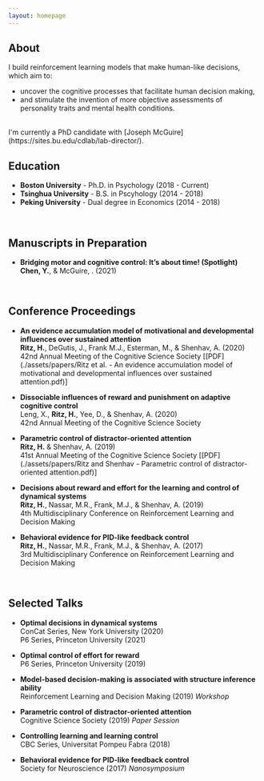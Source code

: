 ```yaml
---
layout: homepage
---
```


## About
I build reinforcement learning models that make human-like decisions, which aim to:
- uncover the cognitive processes that facilitate human decision making,
- and stimulate the invention of more objective assessments of personality traits and mental health conditions. 
<br>
I'm currently a PhD candidate with [Joseph McGuire](https://sites.bu.edu/cdlab/lab-director/).
<br>



## Education
- **Boston University** - Ph.D. in Psychology (2018 - Current)
- **Tsinghua University** - B.S. in Pscyhology  (2014 - 2018)
- **Peking University** - Dual degree in Economics (2014 - 2018)
<br>


## Manuscripts in Preparation

- **Bridging motor and cognitive control: It’s about time! (Spotlight)**
  <br>
  **Chen, Y.**, & McGuire, . (2021)
  <br> 
<br>


## Conference Proceedings 

- **An evidence accumulation model of motivational and developmental influences over sustained attention**
  <br>
  **Ritz, H.**, DeGutis, J., Frank M.J., Esterman, M., & Shenhav, A. (2020)
  <br>
  42nd Annual Meeting of the Cognitive Science Society [[PDF](./assets/papers/Ritz et al. - An evidence accumulation model of motivational and developmental influences over sustained attention.pdf)]

- **Dissociable influences of reward and punishment on adaptive cognitive control**
  <br>
  Leng, X., **Ritz, H.**, Yee, D., & Shenhav, A. (2020)
  <br>
  42nd Annual Meeting of the Cognitive Science Society

- **Parametric control of distractor-oriented attention**
  <br>
  **Ritz, H.** & Shenhav, A. (2019)
  <br>
  41st Annual Meeting of the Cognitive Science Society [[PDF](./assets/papers/Ritz and Shenhav - Parametric control of distractor-oriented attention.pdf)]
  
- **Decisions about reward and effort for the learning and control of dynamical systems**
  <br>
  **Ritz, H.**, Nassar, M.R., Frank, M.J., & Shenhav, A. (2019)
  <br>
  4th Multidisciplinary Conference on Reinforcement Learning and Decision Making
  
- **Behavioral evidence for PID-like feedback control**
  <br>
  **Ritz, H.**, Nassar, M.R., Frank, M.J., & Shenhav, A. (2017)
  <br>
  3rd Multidisciplinary Conference on Reinforcement Learning and Decision Making


<br>


## Selected Talks

- **Optimal decisions in dynamical systems**
  <br>
  ConCat Series, New York University (2020)
  <br>
  P6 Series, Princeton University (2021)
  
- **Optimal control of effort for reward**
  <br>
  P6 Series, Princeton University (2019)
  
- **Model-based decision-making is associated with structure inference ability**
  <br>
  Reinforcement Learning and Decision Making (2019) *Workshop*

- **Parametric control of distractor-oriented attention**
  <br>
  Cognitive Science Society (2019) *Paper Session*

- **Controlling learning and learning control**
  <br>
  CBC Series, Universitat Pompeu Fabra (2018)
  
- **Behavioral evidence for PID-like feedback control**
  <br>
  Society for Neuroscience (2017) *Nanosymposium*
  

<br>


